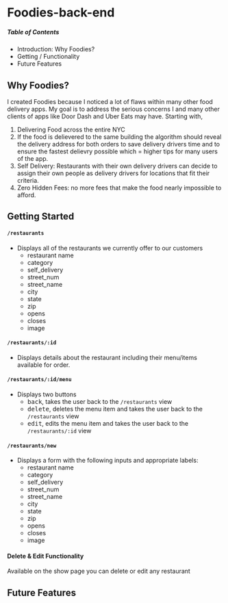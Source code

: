# Foodies-back-end
##### Table of Contents
- Introduction: Why Foodies?
- Getting / Functionality
- Future Features


## Why Foodies?
I created Foodies because I noticed a lot of flaws within many other food delivery apps. My goal is to address the serious concerns I and many other clients of apps like Door Dash and Uber Eats may have. Starting with,
1. Delivering Food across the entire NYC
2. If the food is delievered to the same building the algorithm should reveal the delivery address for both orders to save delivery drivers time and to ensure the fastest delievry possible which = higher tips for many users of the app.
3. Self Delivery: Restaurants with their own delivery drivers can decide to assign their own people as delivery drivers for locations that fit their criteria.
4. Zero Hidden Fees: no more fees that make the food nearly impossible to afford.
## Getting Started

#### `/restaurants`
- Displays all of the restaurants we currently offer to our customers
    - restaurant name
    - category 
    - self_delivery
    - street_num 
    - street_name 
    - city 
    - state 
    - zip
    - opens 
    - closes 
    - image
 #### `/restaurants/:id`
- Displays details about the restaurant including their menu/items available for order.

 #### `/restaurants/:id/menu`
- Displays two buttons
  - <kbd>back</kbd>, takes the user back to the `/restaurants` view
  - <kbd>delete</kbd>, deletes the menu item and takes the user back to the `/restaurants` view
  - <kbd>edit</kbd>, edits the menu item and takes the user back to the `/restaurants/:id` view

#### `/restaurants/new`
- Displays a form with the following inputs and appropriate labels:
    - restaurant name
    - category 
    - self_delivery
    - street_num 
    - street_name 
    - city 
    - state 
    - zip
    - opens 
    - closes 
    - image

#### Delete & Edit Functionality 
Available on the show page you can delete or edit any restaurant
## Future Features